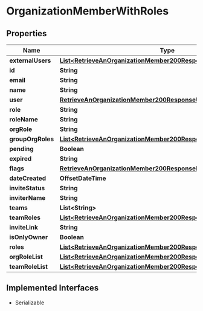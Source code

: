 

# OrganizationMemberWithRoles


## Properties

| Name | Type | Description | Notes |
|------------ | ------------- | ------------- | -------------|
|**externalUsers** | [**List&lt;RetrieveAnOrganizationMember200ResponseExternalUsersInner&gt;**](RetrieveAnOrganizationMember200ResponseExternalUsersInner.md) |  |  [optional] |
|**id** | **String** |  |  |
|**email** | **String** |  |  |
|**name** | **String** |  |  |
|**user** | [**RetrieveAnOrganizationMember200ResponseUser**](RetrieveAnOrganizationMember200ResponseUser.md) |  |  |
|**role** | **String** |  |  |
|**roleName** | **String** |  |  |
|**orgRole** | **String** |  |  |
|**groupOrgRoles** | [**List&lt;RetrieveAnOrganizationMember200ResponseGroupOrgRolesInner&gt;**](RetrieveAnOrganizationMember200ResponseGroupOrgRolesInner.md) |  |  |
|**pending** | **Boolean** |  |  |
|**expired** | **String** |  |  |
|**flags** | [**RetrieveAnOrganizationMember200ResponseFlags**](RetrieveAnOrganizationMember200ResponseFlags.md) |  |  |
|**dateCreated** | **OffsetDateTime** |  |  |
|**inviteStatus** | **String** |  |  |
|**inviterName** | **String** |  |  |
|**teams** | **List&lt;String&gt;** |  |  |
|**teamRoles** | [**List&lt;RetrieveAnOrganizationMember200ResponseTeamRolesInner&gt;**](RetrieveAnOrganizationMember200ResponseTeamRolesInner.md) |  |  |
|**inviteLink** | **String** |  |  |
|**isOnlyOwner** | **Boolean** |  |  |
|**roles** | [**List&lt;RetrieveAnOrganizationMember200ResponseGroupOrgRolesInner&gt;**](RetrieveAnOrganizationMember200ResponseGroupOrgRolesInner.md) |  |  |
|**orgRoleList** | [**List&lt;RetrieveAnOrganizationMember200ResponseGroupOrgRolesInner&gt;**](RetrieveAnOrganizationMember200ResponseGroupOrgRolesInner.md) |  |  |
|**teamRoleList** | [**List&lt;RetrieveAnOrganizationMember200ResponseGroupOrgRolesInner&gt;**](RetrieveAnOrganizationMember200ResponseGroupOrgRolesInner.md) |  |  |


## Implemented Interfaces

* Serializable


